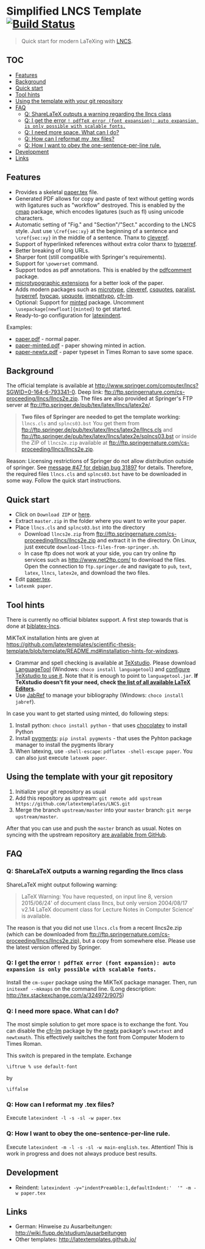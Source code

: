 # Simplified LNCS Template [![Build Status](https://circleci.com/gh/latextemplates/LNCS/tree/master.svg?style=shield)](https://circleci.com/gh/latextemplates/LNCS/)

> Quick start for modern LaTeXing with [LNCS](http://www.springer.com/computer/lncs).

## TOC

<!-- toc -->

- [Features](#features)
- [Background](#background)
- [Quick start](#quick-start)
- [Tool hints](#tool-hints)
- [Using the template with your git repository](#using-the-template-with-your-git-repository)
- [FAQ](#faq)
  * [Q: ShareLaTeX outputs a warning regarding the llncs class](#q-sharelatex-outputs-a-warning-regarding-the-llncs-class)
  * [Q: I get the error `! pdfTeX error (font expansion): auto expansion is only possible with scalable fonts.`](#q-i-get-the-error---pdftex-error-font-expansion-auto-expansion-is-only-possible-with-scalable-fonts)
  * [Q: I need more space. What can I do?](#q-i-need-more-space-what-can-i-do)
  * [Q: How can I reformat my .tex files?](#q-how-can-i-reformat-my-tex-files)
  * [Q: How I want to obey the one-sentence-per-line rule.](#q-how-i-want-to-obey-the-one-sentence-per-line-rule)
- [Development](#development)
- [Links](#links)

<!-- tocstop -->

## Features

 * Provides a skeletal [paper.tex](paper.tex) file.
 * Generated PDF allows for copy and paste of text without getting words with ligatures such as "workflow" destroyed.
   This is enabled by the [cmap] package, which encodes ligatures (such as fl) using unicode characters.
 * Automatic setting of "Fig." and "Section"/"Sect." according to the LNCS style.
   Just use `\Cref{sec:xy}` at the beginning of a sentence and `\cref{sec:xy}` in the middle of a sentence.
   Thanx to [cleveref].
 * Support of hyperlinked references without extra color thanx to [hyperref].
 * Better breaking of long URLs.
 * Sharper font (still compatible with Springer's requirements).
 * Support for `\powerset` command.
 * Support todos as pdf annotations. This is enabled by the [pdfcomment] package.
 * [microtypographic extensions](https://www.ctan.org/pkg/microtype) for a better look of the paper.
 * Adds modern packages such as [microtype], [cleveref], [csquotes], [paralist], [hyperref], [hypcap], [upquote], [impnattypo], [cfr-lm].
 * Optional: Support for [minted] package. Uncomment `\usepackage[newfloat]{minted}` to get started.
 * Ready-to-go configuration for [latexindent].

Examples:

- [paper.pdf](https://latextemplates.github.io/LNCS/paper.pdf) - normal paper.
- [paper-minted.pdf](https://latextemplates.github.io/LNCS/paper-minted.pdf) - paper showing minted in action.
- [paper-newtx.pdf](http://latextemplates.github.io/LNCS/paper-newtx.pdf) - paper typeset in Times Roman to save some space.

## Background

The official template is available at <http://www.springer.com/computer/lncs?SGWID=0-164-6-793341-0>.
Deep link: <ftp://ftp.springernature.com/cs-proceeding/llncs/llncs2e.zip>.
The files are also provided at Springer's FTP server at ftp://ftp.springer.de/pub/tex/latex/llncs/latex2e/.

> **Two files of Springer are needed to get the template working:**
> `llncs.cls` and `splncs03.bst`
>  You get them from ftp://ftp.springer.de/pub/tex/latex/llncs/latex2e/llncs.cls and ftp://ftp.springer.de/pub/tex/latex/llncs/latex2e/splncs03.bst or
> inside the ZIP of `llncs2e.zip` available at <ftp://ftp.springernature.com/cs-proceeding/llncs/llncs2e.zip>.

Reason: Licensing restrictions of Springer do not allow distribution outside of springer.
See [message #47 for debian bug 31897](https://bugs.debian.org/cgi-bin/bugreport.cgi?bug=31897#47) for details.
Therefore, the required files `llncs.cls` and `splncs03.bst` have to be downloaded in some way.
Follow the quick start instructions.

## Quick start

 * Click on `Download ZIP` or [here](https://github.com/latextemplates/LNCS/archive/master.zip).
 * Extract `master.zip` in the folder where you want to write your paper.
 * Place `llncs.cls` and `splncs03.bst` into the directory
   - Download `llncs2e.zip` from <ftp://ftp.springernature.com/cs-proceeding/llncs/llncs2e.zip> and extract it in the directory.
     On Linux, just execute `download-llncs-files-from-springer.sh`.
   - In case ftp does not work at your side, you can try online ftp services such as http://www.net2ftp.com/ to download the files. Open the connection to `ftp.springer.de` and navigate to `pub`, `text`, `latex`, `llncs`, `latex2e`, and download the two files.
 * Edit [paper.tex](paper.tex).
 * `latexmk paper`.

## Tool hints

There is currently no official biblatex support.
A first step towards that is done at [biblatex-lncs](https://github.com/neapel/biblatex-lncs/).

MiKTeX installation hints are given at <https://github.com/latextemplates/scientific-thesis-template/blob/template/README.md#installation-hints-for-windows>.

- Grammar and spell checking is available at [TeXstudio].
  Please download [LanguageTool] (Windows: `choco install languagetool`) and [configure TeXstudio to use it](http://wiki.languagetool.org/checking-la-tex-with-languagetool#toc4).
  Note that it is enough to point to `languagetool.jar`.
  **If TeXstudio doesn't fit your need, check [the list of all available LaTeX Editors](http://tex.stackexchange.com/questions/339/latex-editors-ides).**
- Use [JabRef] to manage your bibliography (Windows: `choco install jabref`).


In case you want to get started using minted, do following steps:

1. Install python: `choco install python` - that uses [chocolatey](https://chocolatey.org/) to install Python
2. Install [pygments]: `pip instal pygments` - that uses the Pyhton package manager to install the pygments library
3. When latexing, use `-shell-escape`: `pdflatex -shell-escape paper`.
   You can also just execute `latexmk paper`.

## Using the template with your git repository

1. Initialize your git repository as usual
2. Add this repository as upstream: `git remote add upstream https://github.com/latextemplates/LNCS.git`
3. Merge the branch `upstream/master` into your `master` branch: `git merge upstream/master`.

After that you can use and push the `master` branch as usual.
Notes on syncing with the upstream repository [are available from GitHub](https://help.github.com/articles/syncing-a-fork/).

## FAQ

### Q: ShareLaTeX outputs a warning regarding the llncs class

ShareLaTeX might output following warning:

> LaTeX Warning: You have requested, on input line 8, version
> 2015/06/24' of document class llncs, but only version 2004/08/17 v2.14
> LaTeX document class for Lecture Notes in Computer Science'
> is available.

The reason is that you did not use `llncs.cls` from a recent llncs2e.zip (which can be downloaded from <ftp://ftp.springernature.com/cs-proceeding/llncs/llncs2e.zip>), but a copy from somewhere else.
Please use the latest version offered by Springer.

### Q: I get the error  `! pdfTeX error (font expansion): auto expansion is only possible with scalable fonts.`

Install the `cm-super` package using the MiKTeX package manager. Then, run `initexmf --mkmaps` on the command line. (Long description: http://tex.stackexchange.com/a/324972/9075)

### Q: I need more space. What can I do?

The most simple solution to get more space is to exchange the font.
You can disable the [cfr-lm] package by the [newtx] package's `newtxtext` and `newtxmath`.
This effectively switches the font from Computer Modern to Times Roman.

This switch is prepared in the template.
Exchange

    \iftrue % use default-font

by

    \iffalse


### Q: How can I reformat my .tex files?

Execute `latexindent -l -s -sl -w paper.tex`


### Q: How I want to obey the one-sentence-per-line rule.

Execute `latexindent -m -l -s -sl -w main-english.tex`.
Attention! This is work in progress and does not always produce best results.


## Development

- Reindent: `latexindent -y="indentPreamble:1,defaultIndent:'  '" -m -w paper.tex`

## Links

 * German: Hinweise zu Ausarbeitungen: http://wiki.flupp.de/studium/ausarbeitungen
 * Other templates: http://latextemplates.github.io/

  [cfr-lm]: https://www.ctan.org/pkg/cfr-lm
  [cleveref]: https://ctan.org/pkg/cleveref
  [cmap]: https://www.ctan.org/pkg/cmap
  [csquotes]: https://www.ctan.org/pkg/csquotes
  [hypcap]: https://www.ctan.org/pkg/hypcap
  [hyperref]: https://ctan.org/pkg/hyperref
  [impnattypo]: https://ctan.org/pkg/impnattypo
  [latexindent]: https://ctan.org/pkg/latexindent
  [microtype]: https://ctan.org/pkg/microtype
  [minted]: https://ctan.org/pkg/minted
  [newtx]: https://ctan.org/pkg/newtx
  [paralist]: https://www.ctan.org/pkg/paralist
  [pdfcomment]: https://www.ctan.org/pkg/pdfcomment
  [upquote]: https://www.ctan.org/pkg/upquote

  [JabRef]: https://www.jabref.org
  [LanguageTool]: https://languagetool.org/
  [TeXstudio]: http://texstudio.sourceforge.net/
  [pygments]: http://pygments.org/

  [llncs2e.zip]: ftp://ftp.springernature.com/cs-proceeding/llncs/llncs2e.zip
